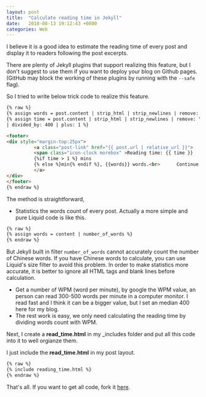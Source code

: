 ```yaml
---
layout: post
title:  "Calculate reading time in Jekyll"
date:   2018-08-13 19:12:43 +0800
categories: Web
---
```

I believe it is a good idea to estimate the reading time of every post and display it to readers following the post excerpts. 

There are plenty of Jekyll plugins that support realizing this feature, but I don't suggest to use them if you want to deploy your blog on Github pages. (GitHub may block the working of these plugins by running with the `--safe` flag).

So I tried to write below trick code to realize this feature. 

```html
{% raw %}
{% assign words = post.content | strip_html | strip_newlines | remove: " " | size %}
{% assign time = post.content | strip_html | strip_newlines | remove: " " | size 
| divided_by: 400 | plus: 1 %}

<footer>
<div style="margin-top:25px">
          <a class="post-link" href="{{ post.url | relative_url }}">
          <span class="icon-clock morebox" >Reading time: {{ time }} 
          {%if time > 1 %} mins
          {% else %}min{% endif %}, {{words}} words.<br>      Continue read...</span>
          </a>
</div>
</footer> 
{% endraw %}
```
The method is straightforward, 
+ Statistics the words count of every post. Actually a more simple and pure Liquid code is like this.

```html
{% raw %}
{% assign words = content | number_of_words %}
{% endraw %}
```
But Jekyll built in filter `number_of_words` cannot accurately count the number of Chinese words. If you have Chinese words to calculate, you can use Liquid's size filter to avoid this problem. In order to make statistics more accurate, it is better to ignore all HTML tags and blank lines before calculation.
+ Get a number of WPM (word per minute), by google the WPM value, an person can read 300-500 words per minute in a computer monitor. I read fast and I think it can be a bigger value, but I set an median 400 here for my blog. 
+ The rest work is easy, we only need calculating the reading time by dividing words count with WPM.

Next, I create a **read_time.html** in my _includes folder and put all this code into it to well orgianze them. 

I just include the **read_time.html** in my post layout.

```html
{% raw %}
{% include reading_time.html %}
{% endraw %}
```
That's all. If you want to get all code, fork it [here](https://github.com/gangdong/daviddong.github.io).